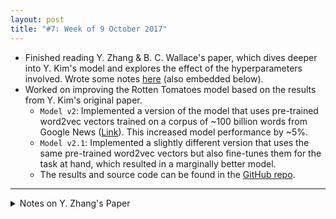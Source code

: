```yaml
---
layout: post
title: "#7: Week of 9 October 2017"
---
```


- Finished reading Y. Zhang & B. C. Wallace's paper, which dives deeper into Y. Kim's model and explores the effect of the hyperparameters involved. Wrote some notes [here](https://gist.github.com/SuyashLakhotia/d6fb338cd529af0181d78b00a3436e29) (also embedded below).
- Worked on improving the Rotten Tomatoes model based on the results from Y. Kim's original paper.
  - `Model v2`: Implemented a version of the model that uses pre-trained word2vec vectors trained on a corpus of ~100 billion words from Google News ([Link](https://code.google.com/archive/p/word2vec/)). This increased model performance by ~5%.
  - `Model v2.1`: Implemented a slightly different version that uses the same pre-trained word2vec vectors but also fine-tunes them for the task at hand, which resulted in a marginally better model.
  - The results and source code can be found in the [GitHub repo](https://github.com/SuyashLakhotia/RottenTomatoesCNN).

---

<details>
  <summary>Notes on Y. Zhang's Paper</summary>
  <script src="https://gist.github.com/SuyashLakhotia/d6fb338cd529af0181d78b00a3436e29.js"></script>
</details>
